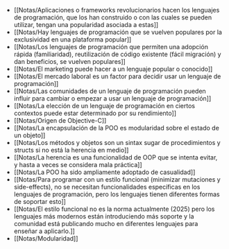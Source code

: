 - [[Notas/Aplicaciones o frameworks revolucionarios hacen los lenguajes de programación, que los han construido o con las cuales se pueden utilizar, tengan una popularidad asociada a estas]]
- [[Notas/Hay lenguajes de programación que se vuelven populares por la exclusividad en una plataforma popular]]
- [[Notas/Los lenguajes de programación que permiten una adopción rápida (familiaridad), reutilización de código existente (fácil migración) y dan beneficios, se vuelven populares]]
- [[Notas/El marketing puede hacer a un lenguaje popular o conocido]]
- [[Notas/El mercado laboral es un factor para decidir usar un lenguaje de programación]]
- [[Notas/Las comunidades de un lenguaje de programación pueden influir para cambiar o empezar a usar un lenguaje de programación]]
- [[Notas/La elección de un lenguaje de programación en ciertos contextos puede estar determinado por su rendimiento]]
- [[Notas/Origen de Objective-C]]
- [[Notas/La encapsulación de la POO es modularidad sobre el estado de un objeto]]
- [[Notas/Los métodos y objetos son un  sintax sugar  de procedimientos y structs si no está la herencia en medio]]
- [[Notas/La herencia es una funcionalidad de OOP que se intenta evitar, y hasta a veces se considera mala práctica]]
- [[Notas/La POO ha sido ampliamente adoptado de casualidad]]
- [[Notas/Para programar con un estilo funcional (minimizar mutaciones y side-effects), no se necesitan funcionalidades específicas en los lenguajes de programación, pero los lenguajes tienen diferentes formas de soportar esto]]
- [[Notas/El estilo funcional no es la norma actualmente (2025) pero los lenguajes más modernos están introduciendo más soporte y la comunidad está publicando mucho en diferentes lenguajes para enseñar a aplicarlo.]]
- [[Notas/Modularidad]]